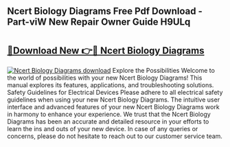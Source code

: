 ## Ncert Biology Diagrams Free Pdf Download - Part-viW New Repair Owner Guide H9ULq

# <h2><a href="http://dfjd0o9.blite.top/?on=Ncert+Biology+Diagrams">🔗Download New 👉🔴 Ncert Biology Diagrams</a></h2>

[![Ncert Biology Diagrams download](https://i.imgur.com/lujVjoI.png)](http://dfjd0o9.blite.top/?on=Ncert+Biology+Diagrams)
Explore the Possibilities Welcome to the world of possibilities with your new Ncert Biology Diagrams! This manual explores its features, applications, and troubleshooting solutions. Safety Guidelines for Electrical Devices Please adhere to all electrical safety guidelines when using your new Ncert Biology Diagrams. The intuitive user interface and advanced features of your new Ncert Biology Diagrams work in harmony to enhance your experience. We trust that the Ncert Biology Diagrams has been an accurate and detailed resource in your efforts to learn the ins and outs of your new device. In case of any queries or concerns, please do not hesitate to reach out to our customer service team.
